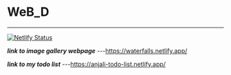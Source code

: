 # **WeB_D**
***
 
 [![Netlify Status](https://api.netlify.com/api/v1/badges/cb99f260-5ddb-4632-85c0-83b1a734ad00/deploy-status)](https://app.netlify.com/sites/waterfalls/deploys)
 
 _**link to image gallery webpage**_ ---https://waterfalls.netlify.app/
 
 _**link to my todo list**_ ---https://anjali-todo-list.netlify.app/
 
